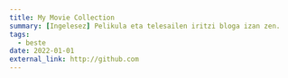 ```yaml
---
title: My Movie Collection
summary: [Ingelesez] Pelikula eta telesailen iritzi bloga izan zen.
tags:
  - beste
date: 2022-01-01
external_link: http://github.com
---
```

